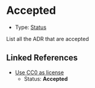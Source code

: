# Accepted

* Type: [Status](status.md)

List all the ADR that are accepted


## Linked References

* [Use CC0 as license](0001-use-CC0-as-license.md)
  * Status: **Accepted**
